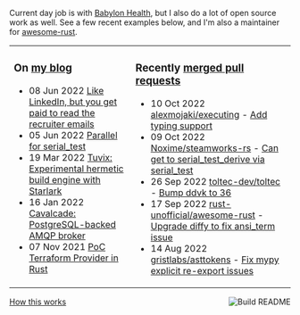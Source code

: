 Current day job is with [Babylon Health](https://github.com/babylonhealth), but I also do a lot of open source work as well. See a few recent examples below, and I'm also a maintainer for [awesome-rust](https://github.com/rust-unofficial/awesome-rust).

<table><tr><td valign="top">

### On [my blog](https://tevps.net/blog)
<!-- blog starts -->
* 08 Jun 2022 [Like LinkedIn, but you get paid to read the recruiter emails](https://tevps.net/blog/2022/06/08/linkedin-with-payment)
* 05 Jun 2022 [Parallel for serial_test](https://tevps.net/blog/2022/06/05/parallel-serial-test)
* 19 Mar 2022 [Tuvix: Experimental hermetic build engine with Starlark](https://tevps.net/blog/2022/03/19/tuvix)
* 16 Jan 2022 [Cavalcade: PostgreSQL-backed AMQP broker](https://tevps.net/blog/2022/01/16/cavalcade-amqp-broker)
* 07 Nov 2021 [PoC Terraform Provider in Rust](https://tevps.net/blog/2021/11/07/poc-terraform-provider-rust)
<!-- blog ends -->

</td><td valign="top">

### Recently [merged pull requests](https://github.com/search?o=desc&q=is%3Apr+author%3Apalfrey+-user%3Apalfrey+is%3Amerged+is%3Apublic&s=created&type=Issues)

<!-- prs starts -->
* 10 Oct 2022 [alexmojaki/executing](https://github.com/alexmojaki/executing) - [Add typing support](https://github.com/alexmojaki/executing/pull/57)
* 09 Oct 2022 [Noxime/steamworks-rs](https://github.com/Noxime/steamworks-rs) - [Can get to serial_test_derive via serial_test](https://github.com/Noxime/steamworks-rs/pull/111)
* 26 Sep 2022 [toltec-dev/toltec](https://github.com/toltec-dev/toltec) - [Bump ddvk to 36](https://github.com/toltec-dev/toltec/pull/627)
* 17 Sep 2022 [rust-unofficial/awesome-rust](https://github.com/rust-unofficial/awesome-rust) - [Upgrade diffy to fix ansi_term issue](https://github.com/rust-unofficial/awesome-rust/pull/1351)
* 14 Aug 2022 [gristlabs/asttokens](https://github.com/gristlabs/asttokens) - [Fix mypy explicit re-export issues](https://github.com/gristlabs/asttokens/pull/90)
<!-- prs ends -->

</td></tr></table>

<a href="https://github.com/palfrey/palfrey/actions"><img src="https://github.com/palfrey/palfrey/workflows/Build%20README/badge.svg?branch=main" align="right" alt="Build README"></a> <a href="https://tevps.net/blog/2020/7/11/customising-github-profile-pages/">How this works</a>
